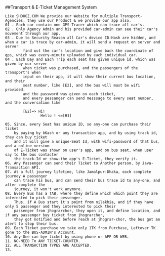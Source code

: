 ##Transport & E-Ticket Management System

    Like SHOHOZ.COM We provide our Website for multiple Transport-Agencies, they use our Product & we provide our app also.
    01 . Each car contain one GPS-Tracer which can trace all car's.
    02 . Only Agency Admin and his provided car-admin can see their car's movement through our app.
    03 . Due to Security Reason all Car's device ID-Hash are hidden, and when a car is trace by car-admin, it will send a request on server and server 
            find out the car's location and give back the coordinate of gps, which was every-minute uploaded by each individual car.
    04 . Each Day and Each Trip each seat has given unique id, which was given by our server 
            when ticket was purchased, and the passengers of the transport's when 
            input on their app, it will show their current bus location, and their 
            seat number, like [E2], and the bus will must be wifi provided.
            and the password was given on each ticket,
            and every pessanger can send messsage to every seat number, and the conversation like
            
            [E2]=> Hi!
                    Hello ! <=[H1]
                    
    05. Since, every Seat has unique ID, so any-one can purchase their ticket
        by paying by bKash or any transaction app, and by using track id, they can buy ticket
        and it will give a unique-Seat Id, with wifi-password of that bus, and a online version 
        of E-Ticket was shown on user's app, and on bus seat, when user say to the bus contacter
        the track-Id or show-the app's E-Ticket, they verify it.
    06. Any Passenger can send their Ticket to Another person, by Java-Transaction API.
    07. At a full journey lifetime, like Jamalpur-Dhaka, each complete journey A passenger 
        can trace his bus, and can send their bus trace id to any-one, and after complete the 
        journey, it won't work anymore.
    08. Every Bus has a TAB, where they define which which point they are interested to pick their pessenger.
        Thus, if A Bus start it's point from nilakhia, and if they have only 5 passenger and they interested to pick their 
        passenger from jhograrchor, they open it, and define location, and if any passenger buy ticket from jhograrchor,
        they got notified and before reach at jhograr-chor, the bus got an alert to stop their bus.
    09. Each Ticket purchase we take only 1TK from Purchase, Leftover TK gone to the BUS-ADMIN's Account.
    10. Any-One can bye ticket by using phone or APP OR WEB.
    11. NO-NEED To ANY TICKET-COUNTER.
    12. ALL TRANSACTION TYPES ARE ACCEPTED.
    13. 
    
